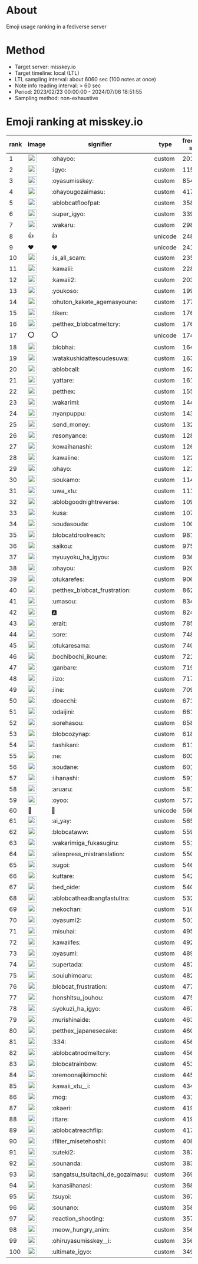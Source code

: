 # About
Emoji usage ranking in a fediverse server

# Method
- Target server: misskey.io
- Target timeline: local (LTL)
- LTL sampling interval: about 6060 sec (100 notes at once)
- Note info reading interval: > 60 sec
- Period: 2023/02/23 00:00:00 - 2024/07/06 18:51:55 
- Sampling method: non-exhaustive

# Emoji ranking at misskey.io

|rank|image|signifier|type|frequency score|
|----|----|----|----|----|
|1|<img height="24" src="https://misskey.io/emoji/ohayoo.webp">|:ohayoo:|custom|201922|
|2|<img height="24" src="https://misskey.io/emoji/igyo.webp">|:igyo:|custom|115088|
|3|<img height="24" src="https://misskey.io/emoji/oyasumisskey.webp">|:oyasumisskey:|custom|85485|
|4|<img height="24" src="https://misskey.io/emoji/ohayougozaimasu.webp">|:ohayougozaimasu:|custom|41763|
|5|<img height="24" src="https://misskey.io/emoji/ablobcatfloofpat.webp">|:ablobcatfloofpat:|custom|35839|
|6|<img height="24" src="https://misskey.io/emoji/super_igyo.webp">|:super_igyo:|custom|33980|
|7|<img height="24" src="https://misskey.io/emoji/wakaru.webp">|:wakaru:|custom|29825|
|8|👍|👍|unicode|24840|
|9|❤|❤|unicode|24108|
|10|<img height="24" src="https://misskey.io/emoji/is_all_scam.webp">|:is_all_scam:|custom|23568|
|11|<img height="24" src="https://misskey.io/emoji/kawaiii.webp">|:kawaiii:|custom|22842|
|12|<img height="24" src="https://misskey.io/emoji/kawaii2.webp">|:kawaii2:|custom|20377|
|13|<img height="24" src="https://misskey.io/emoji/youkoso.webp">|:youkoso:|custom|19996|
|14|<img height="24" src="https://misskey.io/emoji/ohuton_kakete_agemasyoune.webp">|:ohuton_kakete_agemasyoune:|custom|17785|
|15|<img height="24" src="https://misskey.io/emoji/tiken.webp">|:tiken:|custom|17618|
|16|<img height="24" src="https://misskey.io/emoji/petthex_blobcatmeltcry.webp">|:petthex_blobcatmeltcry:|custom|17616|
|17|⭕|⭕|unicode|17400|
|18|<img height="24" src="https://misskey.io/emoji/blobhai.webp">|:blobhai:|custom|16437|
|19|<img height="24" src="https://misskey.io/emoji/watakushidattesoudesuwa.webp">|:watakushidattesoudesuwa:|custom|16389|
|20|<img height="24" src="https://misskey.io/emoji/ablobcall.webp">|:ablobcall:|custom|16220|
|21|<img height="24" src="https://misskey.io/emoji/yattare.webp">|:yattare:|custom|16131|
|22|<img height="24" src="https://misskey.io/emoji/petthex.webp">|:petthex:|custom|15533|
|23|<img height="24" src="https://misskey.io/emoji/wakarimi.webp">|:wakarimi:|custom|14427|
|24|<img height="24" src="https://misskey.io/emoji/nyanpuppu.webp">|:nyanpuppu:|custom|14381|
|25|<img height="24" src="https://misskey.io/emoji/send_money.webp">|:send_money:|custom|13299|
|26|<img height="24" src="https://misskey.io/emoji/resonyance.webp">|:resonyance:|custom|12835|
|27|<img height="24" src="https://misskey.io/emoji/kowaihanashi.webp">|:kowaihanashi:|custom|12611|
|28|<img height="24" src="https://misskey.io/emoji/kawaiine.webp">|:kawaiine:|custom|12251|
|29|<img height="24" src="https://misskey.io/emoji/ohayo.webp">|:ohayo:|custom|12136|
|30|<img height="24" src="https://misskey.io/emoji/soukamo.webp">|:soukamo:|custom|11444|
|31|<img height="24" src="https://misskey.io/emoji/uwa_xtu.webp">|:uwa_xtu:|custom|11154|
|32|<img height="24" src="https://misskey.io/emoji/ablobgoodnightreverse.webp">|:ablobgoodnightreverse:|custom|10924|
|33|<img height="24" src="https://misskey.io/emoji/kusa.webp">|:kusa:|custom|10785|
|34|<img height="24" src="https://misskey.io/emoji/soudasouda.webp">|:soudasouda:|custom|10058|
|35|<img height="24" src="https://misskey.io/emoji/blobcatdroolreach.webp">|:blobcatdroolreach:|custom|9815|
|36|<img height="24" src="https://misskey.io/emoji/saikou.webp">|:saikou:|custom|9755|
|37|<img height="24" src="https://misskey.io/emoji/nyuuyoku_ha_igyou.webp">|:nyuuyoku_ha_igyou:|custom|9369|
|38|<img height="24" src="https://misskey.io/emoji/ohayou.webp">|:ohayou:|custom|9204|
|39|<img height="24" src="https://misskey.io/emoji/otukarefes.webp">|:otukarefes:|custom|9066|
|40|<img height="24" src="https://misskey.io/emoji/petthex_blobcat_frustration.webp">|:petthex_blobcat_frustration:|custom|8628|
|41|<img height="24" src="https://misskey.io/emoji/umasou.webp">|:umasou:|custom|8347|
|42|<img height="24" src="https://misskey.io/emoji/a.webp">|:a:|custom|8240|
|43|<img height="24" src="https://misskey.io/emoji/erait.webp">|:erait:|custom|7856|
|44|<img height="24" src="https://misskey.io/emoji/sore.webp">|:sore:|custom|7489|
|45|<img height="24" src="https://misskey.io/emoji/otukaresama.webp">|:otukaresama:|custom|7403|
|46|<img height="24" src="https://misskey.io/emoji/bochibochi_ikoune.webp">|:bochibochi_ikoune:|custom|7219|
|47|<img height="24" src="https://misskey.io/emoji/ganbare.webp">|:ganbare:|custom|7193|
|48|<img height="24" src="https://misskey.io/emoji/iizo.webp">|:iizo:|custom|7175|
|49|<img height="24" src="https://misskey.io/emoji/iine.webp">|:iine:|custom|7094|
|50|<img height="24" src="https://misskey.io/emoji/doecchi.webp">|:doecchi:|custom|6717|
|51|<img height="24" src="https://misskey.io/emoji/odaijini.webp">|:odaijini:|custom|6616|
|52|<img height="24" src="https://misskey.io/emoji/sorehasou.webp">|:sorehasou:|custom|6581|
|53|<img height="24" src="https://misskey.io/emoji/blobcozynap.webp">|:blobcozynap:|custom|6181|
|54|<img height="24" src="https://misskey.io/emoji/tashikani.webp">|:tashikani:|custom|6115|
|55|<img height="24" src="https://misskey.io/emoji/ne.webp">|:ne:|custom|6036|
|56|<img height="24" src="https://misskey.io/emoji/soudane.webp">|:soudane:|custom|6010|
|57|<img height="24" src="https://misskey.io/emoji/iihanashi.webp">|:iihanashi:|custom|5917|
|58|<img height="24" src="https://misskey.io/emoji/aruaru.webp">|:aruaru:|custom|5815|
|59|<img height="24" src="https://misskey.io/emoji/oyoo.webp">|:oyoo:|custom|5723|
|60|🎉|🎉|unicode|5660|
|61|<img height="24" src="https://misskey.io/emoji/ai_yay.webp">|:ai_yay:|custom|5659|
|62|<img height="24" src="https://misskey.io/emoji/blobcataww.webp">|:blobcataww:|custom|5591|
|63|<img height="24" src="https://misskey.io/emoji/wakarimiga_fukasugiru.webp">|:wakarimiga_fukasugiru:|custom|5512|
|64|<img height="24" src="https://misskey.io/emoji/aliexpress_mistranslation.webp">|:aliexpress_mistranslation:|custom|5504|
|65|<img height="24" src="https://misskey.io/emoji/sugoi.webp">|:sugoi:|custom|5464|
|66|<img height="24" src="https://misskey.io/emoji/kuttare.webp">|:kuttare:|custom|5427|
|67|<img height="24" src="https://misskey.io/emoji/bed_oide.webp">|:bed_oide:|custom|5407|
|68|<img height="24" src="https://misskey.io/emoji/ablobcatheadbangfastultra.webp">|:ablobcatheadbangfastultra:|custom|5322|
|69|<img height="24" src="https://misskey.io/emoji/nekochan.webp">|:nekochan:|custom|5108|
|70|<img height="24" src="https://misskey.io/emoji/oyasumi2.webp">|:oyasumi2:|custom|5017|
|71|<img height="24" src="https://misskey.io/emoji/misuhai.webp">|:misuhai:|custom|4951|
|72|<img height="24" src="https://misskey.io/emoji/kawaiifes.webp">|:kawaiifes:|custom|4922|
|73|<img height="24" src="https://misskey.io/emoji/oyasumi.webp">|:oyasumi:|custom|4899|
|74|<img height="24" src="https://misskey.io/emoji/supertada.webp">|:supertada:|custom|4878|
|75|<img height="24" src="https://misskey.io/emoji/souiuhimoaru.webp">|:souiuhimoaru:|custom|4829|
|76|<img height="24" src="https://misskey.io/emoji/blobcat_frustration.webp">|:blobcat_frustration:|custom|4778|
|77|<img height="24" src="https://misskey.io/emoji/honshitsu_jouhou.webp">|:honshitsu_jouhou:|custom|4756|
|78|<img height="24" src="https://misskey.io/emoji/syokuzi_ha_igyo.webp">|:syokuzi_ha_igyo:|custom|4679|
|79|<img height="24" src="https://misskey.io/emoji/murishinaide.webp">|:murishinaide:|custom|4632|
|80|<img height="24" src="https://misskey.io/emoji/petthex_japanesecake.webp">|:petthex_japanesecake:|custom|4605|
|81|<img height="24" src="https://misskey.io/emoji/334.webp">|:334:|custom|4564|
|82|<img height="24" src="https://misskey.io/emoji/ablobcatnodmeltcry.webp">|:ablobcatnodmeltcry:|custom|4564|
|83|<img height="24" src="https://misskey.io/emoji/blobcatrainbow.webp">|:blobcatrainbow:|custom|4536|
|84|<img height="24" src="https://misskey.io/emoji/oremoonajikimochi.webp">|:oremoonajikimochi:|custom|4450|
|85|<img height="24" src="https://misskey.io/emoji/kawaii_xtu__i.webp">|:kawaii_xtu__i:|custom|4346|
|86|<img height="24" src="https://misskey.io/emoji/mog.webp">|:mog:|custom|4312|
|87|<img height="24" src="https://misskey.io/emoji/okaeri.webp">|:okaeri:|custom|4197|
|88|<img height="24" src="https://misskey.io/emoji/ittare.webp">|:ittare:|custom|4191|
|89|<img height="24" src="https://misskey.io/emoji/ablobcatreachflip.webp">|:ablobcatreachflip:|custom|4176|
|90|<img height="24" src="https://misskey.io/emoji/ifilter_misetehoshii.webp">|:ifilter_misetehoshii:|custom|4085|
|91|<img height="24" src="https://misskey.io/emoji/suteki2.webp">|:suteki2:|custom|3875|
|92|<img height="24" src="https://misskey.io/emoji/sounanda.webp">|:sounanda:|custom|3833|
|93|<img height="24" src="https://misskey.io/emoji/sangatsu_tsuitachi_de_gozaimasu.webp">|:sangatsu_tsuitachi_de_gozaimasu:|custom|3695|
|94|<img height="24" src="https://misskey.io/emoji/kanasiihanasi.webp">|:kanasiihanasi:|custom|3685|
|95|<img height="24" src="https://misskey.io/emoji/tsuyoi.webp">|:tsuyoi:|custom|3678|
|96|<img height="24" src="https://misskey.io/emoji/sounano.webp">|:sounano:|custom|3585|
|97|<img height="24" src="https://misskey.io/emoji/reaction_shooting.webp">|:reaction_shooting:|custom|3576|
|98|<img height="24" src="https://misskey.io/emoji/meow_hungry_anim.webp">|:meow_hungry_anim:|custom|3562|
|99|<img height="24" src="https://misskey.io/emoji/ohiruyasumisskey__i.webp">|:ohiruyasumisskey__i:|custom|3562|
|100|<img height="24" src="https://misskey.io/emoji/ultimate_igyo.webp">|:ultimate_igyo:|custom|3494|
